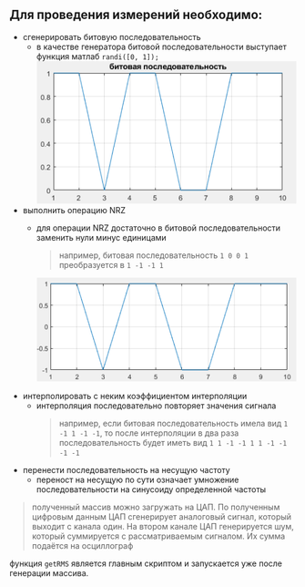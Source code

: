 ## Для проведения измерений необходимо:
* сгенерировать битовую последовательность
  - в качестве генератора битовой последовательности выступает функция матлаб `randi([0, 1]);`
    ![random bit sequence](img/bitSeq.PNG)
* выполнить операцию NRZ
  - для операции NRZ достаточно в битовой последовательности заменить нули минус единицами
    > например, битовая последовательность `1 0 0 1` преобразуется в `1 -1 -1 1`
  
    ![NRZ bit sequence](img/NRZ1.PNG)
* интерполировать с неким коэффициентом интерполяции
  - интерполяция последовательно повторяет значения сигнала 
    > например, если битовая последовательность имела вид `1 -1 1 -1 -1`, то после интерполяции
    > в два раза последовательность будет иметь вид `1 1 -1 -1 1 1 -1 -1 -1 -1`
* перенести последовательность на несущую частоту
  - переност на несущую по сути означает умножение последовательности на синусоиду определенной частоты
> полученный массив можно загружать на ЦАП. По полученным цифровым данным ЦАП сгенерирует аналоговый сигнал, который
> выходит с канала один. На втором канале ЦАП генерируется шум, который суммируется с рассматриваемым сигналом. Их сумма
> подаётся на осциллограф

функция `getRMS` является главным скриптом и запускается уже после генерации массива.


